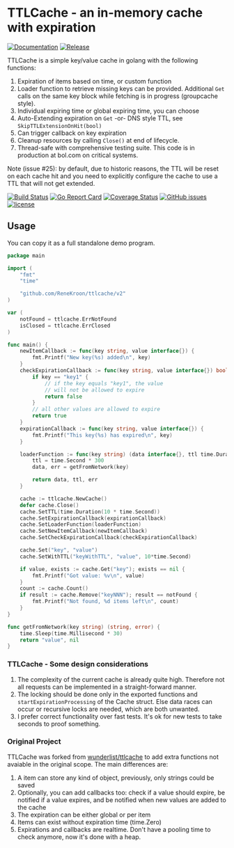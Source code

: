# TTLCache - an in-memory cache with expiration

[![Documentation](https://godoc.org/github.com/ReneKroon/ttlcache?status.svg)](http://godoc.org/github.com/ReneKroon/ttlcache)
[![Release](https://img.shields.io/github/release/ReneKroon/ttlcache.svg?label=Release)](https://github.com/ReneKroon/ttlcache/releases)

TTLCache is a simple key/value cache in golang with the following functions:

1. Expiration of items based on time, or custom function
2. Loader function to retrieve missing keys can be provided. Additional `Get` calls on the same key block while fetching is in progress (groupcache style). 
3. Individual expiring time or global expiring time, you can choose
4. Auto-Extending expiration on `Get` -or- DNS style TTL, see `SkipTTLExtensionOnHit(bool)`
5. Can trigger callback on key expiration
6. Cleanup resources by calling `Close()` at end of lifecycle.
7. Thread-safe with comprehensive testing suite. This code is in production at bol.com on critical systems.

Note (issue #25): by default, due to historic reasons, the TTL will be reset on each cache hit and you need to explicitly configure the cache to use a TTL that will not get extended.

[![Build Status](https://travis-ci.org/ReneKroon/ttlcache.svg?branch=master)](https://travis-ci.org/ReneKroon/ttlcache)
[![Go Report Card](https://goreportcard.com/badge/github.com/ReneKroon/ttlcache)](https://goreportcard.com/report/github.com/ReneKroon/ttlcache)
[![Coverage Status](https://coveralls.io/repos/github/ReneKroon/ttlcache/badge.svg?branch=master)](https://coveralls.io/github/ReneKroon/ttlcache?branch=master)
[![GitHub issues](https://img.shields.io/github/issues/ReneKroon/ttlcache.svg)](https://github.com/ReneKroon/ttlcache/issues)
[![license](https://img.shields.io/github/license/ReneKroon/ttlcache.svg?maxAge=2592000)](https://github.com/ReneKroon/ttlcache/LICENSE)

## Usage 

You can copy it as a full standalone demo program.

```go
package main

import (
	"fmt"
	"time"

	"github.com/ReneKroon/ttlcache/v2"
)

var (
	notFound = ttlcache.ErrNotFound
	isClosed = ttlcache.ErrClosed
)

func main() {
	newItemCallback := func(key string, value interface{}) {
		fmt.Printf("New key(%s) added\n", key)
	}
	checkExpirationCallback := func(key string, value interface{}) bool {
		if key == "key1" {
			// if the key equals "key1", the value
			// will not be allowed to expire
			return false
		}
		// all other values are allowed to expire
		return true
	}
	expirationCallback := func(key string, value interface{}) {
		fmt.Printf("This key(%s) has expired\n", key)
	}

	loaderFunction := func(key string) (data interface{}, ttl time.Duration, err error) {
		ttl = time.Second * 300
		data, err = getFromNetwork(key)

		return data, ttl, err
	}

	cache := ttlcache.NewCache()
	defer cache.Close()
	cache.SetTTL(time.Duration(10 * time.Second))
	cache.SetExpirationCallback(expirationCallback)
	cache.SetLoaderFunction(loaderFunction)
	cache.SetNewItemCallback(newItemCallback)
	cache.SetCheckExpirationCallback(checkExpirationCallback)

	cache.Set("key", "value")
	cache.SetWithTTL("keyWithTTL", "value", 10*time.Second)

	if value, exists := cache.Get("key"); exists == nil {
		fmt.Printf("Got value: %v\n", value)
	}
	count := cache.Count()
	if result := cache.Remove("keyNNN"); result == notFound {
		fmt.Printf("Not found, %d items left\n", count)
	}
}

func getFromNetwork(key string) (string, error) {
	time.Sleep(time.Millisecond * 30)
	return "value", nil
}
```

### TTLCache - Some design considerations

1. The complexity of the current cache is already quite high. Therefore not all requests can be implemented in a straight-forward manner.
2. The locking should be done only in the exported functions and `startExpirationProcessing` of the Cache struct. Else data races can occur or recursive locks are needed, which are both unwanted.
3. I prefer correct functionality over fast tests. It's ok for new tests to take seconds to proof something.

### Original Project

TTLCache was forked from [wunderlist/ttlcache](https://github.com/wunderlist/ttlcache) to add extra functions not avaiable in the original scope.
The main differences are:

1. A item can store any kind of object, previously, only strings could be saved
2. Optionally, you can add callbacks too: check if a value should expire, be notified if a value expires, and be notified when new values are added to the cache
3. The expiration can be either global or per item
4. Items can exist without expiration time (time.Zero)
5. Expirations and callbacks are realtime. Don't have a pooling time to check anymore, now it's done with a heap.

